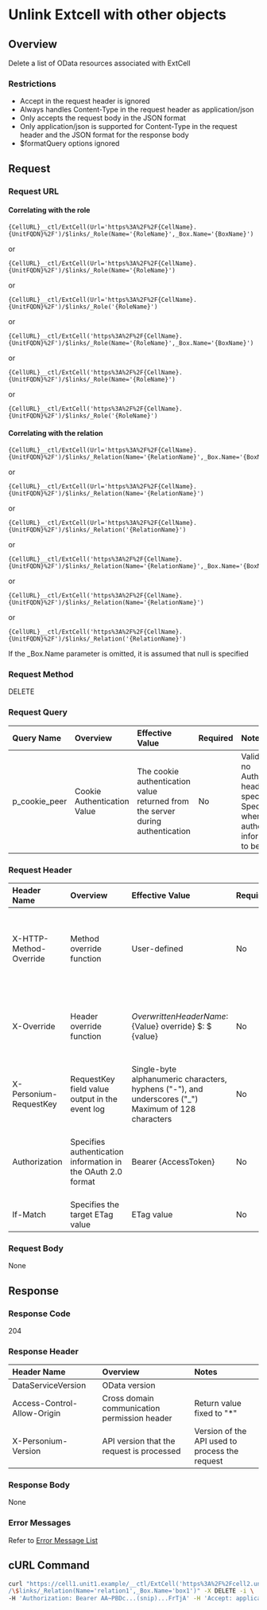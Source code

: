 # Unlink Extcell with other objects

## Overview

Delete a list of OData resources associated with ExtCell

### Restrictions

* Accept in the request header is ignored
* Always handles Content-Type in the request header as application/json
* Only accepts the request body in the JSON format
* Only application/json is supported for Content-Type in the request header and the JSON format for the response body
* $formatQuery options ignored

## Request

### Request URL

#### Correlating with the role

```
{CellURL}__ctl/ExtCell(Url='https%3A%2F%2F{CellName}.{UnitFQDN}%2F')/$links/_Role(Name='{RoleName}',_Box.Name='{BoxName}')
```

or

```
{CellURL}__ctl/ExtCell(Url='https%3A%2F%2F{CellName}.{UnitFQDN}%2F')/$links/_Role(Name='{RoleName}')
```

or

```
{CellURL}__ctl/ExtCell(Url='https%3A%2F%2F{CellName}.{UnitFQDN}%2F')/$links/_Role('{RoleName}')
```

or

```
{CellURL}__ctl/ExtCell('https%3A%2F%2F{CellName}.{UnitFQDN}%2F')/$links/_Role(Name='{RoleName}',_Box.Name='{BoxName}')
```

or

```
{CellURL}__ctl/ExtCell('https%3A%2F%2F{CellName}.{UnitFQDN}%2F')/$links/_Role(Name='{RoleName}')
```

or

```
{CellURL}__ctl/ExtCell('https%3A%2F%2F{CellName}.{UnitFQDN}%2F')/$links/_Role('{RoleName}')
```

#### Correlating with the relation

```
{CellURL}__ctl/ExtCell(Url='https%3A%2F%2F{CellName}.{UnitFQDN}%2F')/$links/_Relation(Name='{RelationName}',_Box.Name='{BoxName}')
```

or

```
{CellURL}__ctl/ExtCell(Url='https%3A%2F%2F{CellName}.{UnitFQDN}%2F')/$links/_Relation(Name='{RelationName}')
```

or

```
{CellURL}__ctl/ExtCell(Url='https%3A%2F%2F{CellName}.{UnitFQDN}%2F')/$links/_Relation('{RelationName}')
```

or

```
{CellURL}__ctl/ExtCell('https%3A%2F%2F{CellName}.{UnitFQDN}%2F')/$links/_Relation(Name='{RelationName}',_Box.Name='{BoxName}')
```

or

```
{CellURL}__ctl/ExtCell('https%3A%2F%2F{CellName}.{UnitFQDN}%2F')/$links/_Relation(Name='{RelationName}')
```

or

```
{CellURL}__ctl/ExtCell('https%3A%2F%2F{CellName}.{UnitFQDN}%2F')/$links/_Relation('{RelationName}')
```

If the \_Box.Name parameter is omitted, it is assumed that null is specified

### Request Method

DELETE

### Request Query

|Query Name|Overview|Effective Value|Required|Notes|
|:--|:--|:--|:--|:--|
|p_cookie_peer|Cookie Authentication Value|The cookie authentication value returned from the server during authentication|No|Valid only if no Authorization header specified<br>Specify this when cookie authentication information is to be used|

### Request Header

|Header Name|Overview|Effective Value|Required|Notes|
|:--|:--|:--|:--|:--|
|X-HTTP-Method-Override|Method override function|User-defined|No|If you specify this value when requesting with the POST method, the specified value will be used as a method.|
|X-Override|Header override function|${OverwrittenHeaderName}:${Value} override} $: $ {value}|No|Overwrite normal HTTP header value. To overwrite multiple headers, specify multiple X-Override headers.|
|X-Personium-RequestKey|RequestKey field value output in the event log|Single-byte alphanumeric characters, hyphens ("-"), and underscores ("_")<br>Maximum of 128 characters|No|PCS-${UNIXtime} by default|
|Authorization|Specifies authentication information in the OAuth 2.0 format|Bearer {AccessToken}|No|* Authentication tokens are the tokens acquired using the Authentication Token Acquisition API|
|If-Match|Specifies the target ETag value|ETag value|No|[*] by default|

### Request Body

None


## Response

### Response Code

204

### Response Header

|Header Name|Overview|Notes|
|:--|:--|:--|
|DataServiceVersion|OData version||
|Access-Control-Allow-Origin|Cross domain communication permission header|Return value fixed to "*"|
|X-Personium-Version|API version that the request is processed|Version of the API used to process the request|

### Response Body

None

### Error Messages

Refer to [Error Message List](004_Error_Messages.md)


## cURL Command

```sh
curl "https://cell1.unit1.example/__ctl/ExtCell('https%3A%2F%2Fcell2.unit1.example%2F')\
/\$links/_Relation(Name='relation1',_Box.Name='box1')" -X DELETE -i \
-H 'Authorization: Bearer AA~PBDc...(snip)...FrTjA' -H 'Accept: application/json'
```



